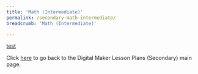 ```yaml
---
title: 'Math (Intermediate)'
permalink: /secondary-math-intermediate/
breadcrumb: 'Math (Intermediate)'

---
```



[test](/placeholder-secondary-math-intermediate)

Click [here](/in-schools/digital-maker/lesson-ideas-secondary/) to go back to the Digital Maker Lesson Plans (Secondary) main page.
